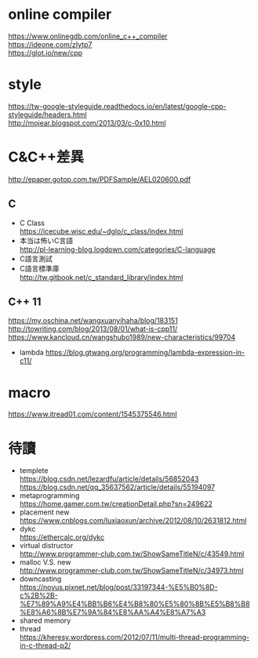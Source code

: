 # online compiler
https://www.onlinegdb.com/online_c++_compiler  
https://ideone.com/zIytp7  
https://glot.io/new/cpp
# style
https://tw-google-styleguide.readthedocs.io/en/latest/google-cpp-styleguide/headers.html    
http://mojear.blogspot.com/2013/03/c-0x10.html
# C&C++差異
http://epaper.gotop.com.tw/PDFSample/AEL020600.pdf
## C 
- C Class  
https://icecube.wisc.edu/~dglo/c_class/index.html  
- 本当は怖いC言語  
http://pl-learning-blog.logdown.com/categories/C-language  
- C語言測試
- C語言標準庫  
http://tw.gitbook.net/c_standard_library/index.html
## C++ 11
https://my.oschina.net/wangxuanyihaha/blog/183151  
http://towriting.com/blog/2013/08/01/what-is-cpp11/  
https://www.kancloud.cn/wangshubo1989/new-characteristics/99704  
- lambda
https://blog.gtwang.org/programming/lambda-expression-in-c11/
# macro
https://www.itread01.com/content/1545375546.html
# 待讀
- templete  
https://blog.csdn.net/lezardfu/article/details/56852043  
https://blog.csdn.net/qq_35637562/article/details/55194097
- metaprogramming  
https://home.gamer.com.tw/creationDetail.php?sn=249622
- placement new  
https://www.cnblogs.com/luxiaoxun/archive/2012/08/10/2631812.html
- dykc  
https://ethercalc.org/dykc
- virtual distructor  
http://www.programmer-club.com.tw/ShowSameTitleN/c/43549.html
- malloc V.S. new  
http://www.programmer-club.com.tw/ShowSameTitleN/c/34973.html
- downcasting  
https://novus.pixnet.net/blog/post/33197344-%E5%B0%8D-c%2B%2B-%E7%89%A9%E4%BB%B6%E4%B8%80%E5%80%8B%E5%B8%B8%E8%A6%8B%E7%9A%84%E8%AA%A4%E8%A7%A3
- shared memory
- thread  
https://kheresy.wordpress.com/2012/07/11/multi-thread-programming-in-c-thread-p2/
